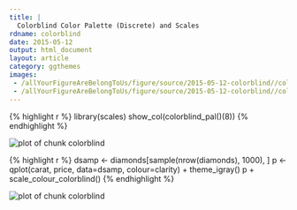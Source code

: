 ```yaml
---
title: |
  Colorblind Color Palette (Discrete) and Scales
rdname: colorblind
date: 2015-05-12
output: html_document
layout: article
category: ggthemes
images:
 - /allYourFigureAreBelongToUs/figure/source/2015-05-12-colorblind//colorblind-1.png
 - /allYourFigureAreBelongToUs/figure/source/2015-05-12-colorblind//colorblind-2.png
---
```





{% highlight r %}
library(scales)
show_col(colorblind_pal()(8))
{% endhighlight %}

![plot of chunk colorblind](/allYourFigureAreBelongToUs/figure/source/2015-05-12-colorblind/colorblind-1.png) 

{% highlight r %}
dsamp <- diamonds[sample(nrow(diamonds), 1000), ]
p <- qplot(carat, price, data=dsamp, colour=clarity) + theme_igray()
p + scale_colour_colorblind()
{% endhighlight %}

![plot of chunk colorblind](/allYourFigureAreBelongToUs/figure/source/2015-05-12-colorblind/colorblind-2.png) 
